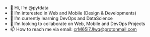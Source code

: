 - 👋 Hi, I’m @pytdata
- 👀 I’m interested in Web and Mobile (Design & Developments)
- 🌱 I’m currently learning DevOps and DataScience
- 💞️ I’m looking to collaborate on Web, Mobile and DevOps Projects
- 📫 How to reach me via email: crM65i7Jlwq@protonmail.com

<!---
pytdata/pytdata is a ✨ special ✨ repository because its `README.md` (this file) appears on your GitHub profile.
You can click the Preview link to take a look at your changes.
--->
